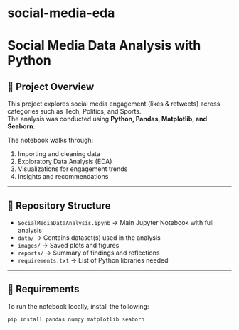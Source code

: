 # social-media-eda

# Social Media Data Analysis with Python

## 📌 Project Overview
This project explores social media engagement (likes & retweets) across categories such as Tech, Politics, and Sports.  
The analysis was conducted using **Python, Pandas, Matplotlib, and Seaborn**.  

The notebook walks through:
1. Importing and cleaning data
2. Exploratory Data Analysis (EDA)
3. Visualizations for engagement trends
4. Insights and recommendations

---

## 📂 Repository Structure
- `SocialMediaDataAnalysis.ipynb` → Main Jupyter Notebook with full analysis
- `data/` → Contains dataset(s) used in the analysis
- `images/` → Saved plots and figures
- `reports/` → Summary of findings and reflections
- `requirements.txt` → List of Python libraries needed

---

## 🔧 Requirements
To run the notebook locally, install the following:
```bash
pip install pandas numpy matplotlib seaborn
